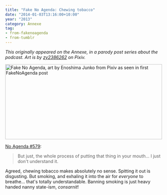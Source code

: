 ```yaml
---
title: "Fake No Agenda: Chewing tobacco"
date: "2014-01-03T13:16:00+10:00"
year: "2013"
category: Annexe
tag:
- from-fakenoagenda
- from-tumblr
---
```

<p style="font-style:italic;">This originally appeared on the Annexe, in a parody post series about the podcast. Art is by <a href="http://www.pixiv.net/member_illust.php?mode=medium&illust_id=39686291">zy2386262</a> on Pixiv.</p>

<p><img src="https://rubenerd.com/files/2013/fakenoagenda.jpg" srcset="https://rubenerd.com/files/2013/fakenoagenda.jpg 1x, https://rubenerd.com/files/2013/fakenoagenda@2x.jpg 2x" alt="Fake No Agenda, art by Enoshima Junko from Pixiv as seen in first FakeNoAgenda post" style="width:500px; height:240px" /></p>

[No Agenda #579](http://579.nashownotes.com/):

> But just, the whole process of putting that thing in your mouth... I just don't understand it.

Agreed, chewing tobacco makes absolutely no sense. Spitting it out is disgusting. But smoking, and exhaling it into the air for *everyone* to breathe... that's totally understandable. Banning smoking is just heavy handed nanny state-ism, *consarnit*!

